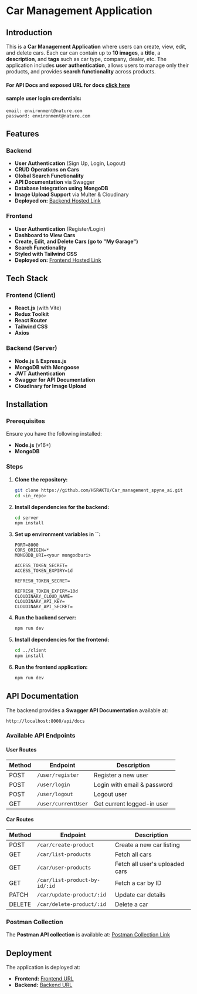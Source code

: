 # Car Management Application

## Introduction

This is a **Car Management Application** where users can create, view, edit, and delete cars. Each car can contain up to **10 images**, a **title**, a **description**, and **tags** such as car type, company, dealer, etc. The application includes **user authentication**, allows users to manage only their products, and provides **search functionality** across products.

#### For API Docs and exposed URL for docs [click here](https://github.com/HSRAKTU/Car_management_spyne_ai?tab=readme-ov-file#api-documentation)
#### sample user login credentials:
```
email: environment@nature.com
password: environment@nature.com
```
## Features

### Backend

- **User Authentication** (Sign Up, Login, Logout)
- **CRUD Operations on Cars**
- **Global Search Functionality**
- **API Documentation** via Swagger
- **Database Integration using MongoDB**
- **Image Upload Support** via Multer & Cloudinary
- **Deployed on:** [Backend Hosted Link](https://car-management-spyne-ai.vercel.app/)

### Frontend

- **User Authentication** (Register/Login)
- **Dashboard to View Cars**
- **Create, Edit, and Delete Cars (go to "My Garage")**
- **Search Functionality**
- **Styled with Tailwind CSS**
- **Deployed on:** [Frontend Hosted Link](https://carhub-spyneai.vercel.app/)

## Tech Stack

### Frontend (Client)

- **React.js** (with Vite)
- **Redux Toolkit**
- **React Router**
- **Tailwind CSS**
- **Axios**

### Backend (Server)

- **Node.js** & **Express.js**
- **MongoDB with Mongoose**
- **JWT Authentication**
- **Swagger for API Documentation**
- **Cloudinary for Image Upload**

## Installation

### Prerequisites

Ensure you have the following installed:

- **Node.js** (v16+)
- **MongoDB**

### Steps

1. **Clone the repository:**

   ```sh
   git clone https://github.com/HSRAKTU/Car_management_spyne_ai.git
   cd <in_repo>
   ```

2. **Install dependencies for the backend:**

   ```sh
   cd server
   npm install
   ```

3. **Set up environment variables in **``**:**

   ```env
   PORT=8000
   CORS_ORIGIN=*
   MONGODB_URI=<your mongodburi>
   
   ACCESS_TOKEN_SECRET=
   ACCESS_TOKEN_EXPIRY=1d
   
   REFRESH_TOKEN_SECRET=
   
   REFRESH_TOKEN_EXPIRY=10d
   CLOUDINARY_CLOUD_NAME=
   CLOUDINARY_API_KEY=
   CLOUDINARY_API_SECRET=
   ```

4. **Run the backend server:**

   ```sh
   npm run dev
   ```

5. **Install dependencies for the frontend:**

   ```sh
   cd ../client
   npm install
   ```

6. **Run the frontend application:**

   ```sh
   npm run dev
   ```

## API Documentation

The backend provides a **Swagger API Documentation** available at:

```
http://localhost:8000/api/docs
```

### Available API Endpoints

#### User Routes

| Method | Endpoint            | Description                 |
| ------ | ------------------- | --------------------------- |
| POST   | `/user/register`    | Register a new user         |
| POST   | `/user/login`       | Login with email & password |
| POST   | `/user/logout`      | Logout user                 |
| GET    | `/user/currentUser` | Get current logged-in user  |

#### Car Routes

| Method | Endpoint                      | Description              |
| ------ | ----------------------------- | ------------------------ |
| POST   | `/car/create-product`         | Create a new car listing |
| GET    | `/car/list-products`          | Fetch all cars           |
| GET    | `/car/user-products`          | Fetch all user's uploaded cars           |
| GET    | `/car/list-product-by-id/:id` | Fetch a car by ID        |
| PATCH  | `/car/update-product/:id`     | Update car details       |
| DELETE | `/car/delete-product/:id`     | Delete a car             |

### Postman Collection

The **Postman API collection** is available at: [Postman Collection Link](https://www.postman.com/myworkspaceatpostman/workspace/car-management-assignment/collection/32695735-13c87926-d8d3-48ec-894d-3c031485549d?action=share\&source=collection_link\&creator=32695735)

## Deployment

The application is deployed at:

- **Frontend:** [Frontend URL](https://carhub-spyneai.vercel.app/)
- **Backend:** [Backend URL](https://car-management-spyne-ai.vercel.app/)


